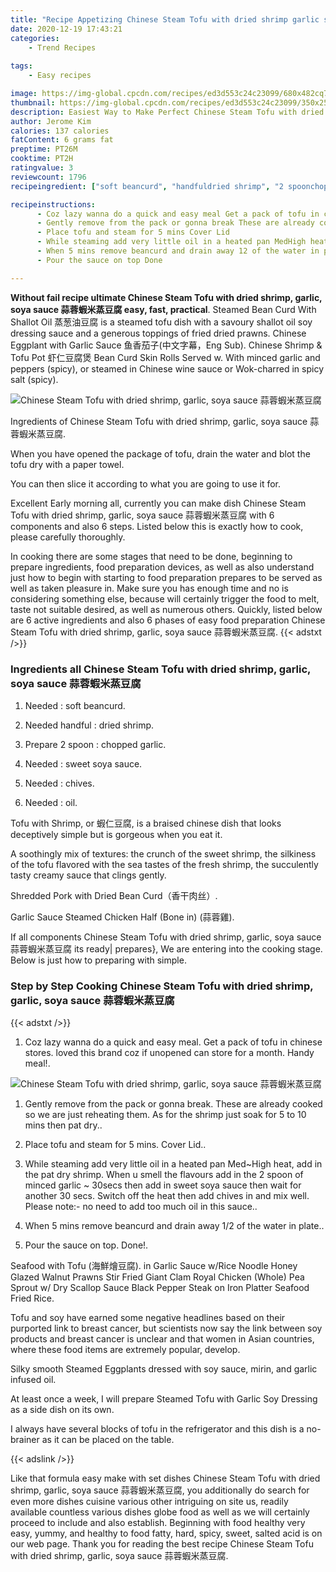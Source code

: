 ```yaml
---
title: "Recipe Appetizing Chinese Steam Tofu with dried shrimp garlic soya sauce "
date: 2020-12-19 17:43:21
categories:
    - Trend Recipes
    
tags:
    - Easy recipes

image: https://img-global.cpcdn.com/recipes/ed3d553c24c23099/680x482cq70/chinese-steam-tofu-with-dried-shrimp-garlic-soya-sauce-蒜蓉蝦米蒸豆腐-recipe-main-photo.jpg
thumbnail: https://img-global.cpcdn.com/recipes/ed3d553c24c23099/350x250cq70/chinese-steam-tofu-with-dried-shrimp-garlic-soya-sauce-蒜蓉蝦米蒸豆腐-recipe-main-photo.jpg
description: Easiest Way to Make Perfect Chinese Steam Tofu with dried shrimp garlic soya sauce  with 6 ingredients and 6 stages of easy cooking.
author: Jerome Kim
calories: 137 calories
fatContent: 6 grams fat
preptime: PT26M
cooktime: PT2H
ratingvalue: 3
reviewcount: 1796
recipeingredient: ["soft beancurd", "handfuldried shrimp", "2 spoonchopped garlic", "sweet soya sauce", "chives", "oil"]

recipeinstructions: 
      - Coz lazy wanna do a quick and easy meal Get a pack of tofu in chinese stores loved this brand coz if unopened can store for a month Handy meal 
      - Gently remove from the pack or gonna break These are already cooked so we are just reheating them As for the shrimp just soak for 5 to 10 mins then pat dry 
      - Place tofu and steam for 5 mins Cover Lid 
      - While steaming add very little oil in a heated pan MedHigh heat add in the pat dry shrimp When u smell the flavours add in the 2 spoon of minced garlic  30secs then add in sweet soya sauce then wait for another 30 secs Switch off the heat then add chives in and mix well Please note no need to add too much oil in this sauce 
      - When 5 mins remove beancurd and drain away 12 of the water in plate 
      - Pour the sauce on top Done

---
```




**Without fail recipe ultimate Chinese Steam Tofu with dried shrimp, garlic, soya sauce 蒜蓉蝦米蒸豆腐 easy, fast, practical**. Steamed Bean Curd With Shallot Oil 蒸葱油豆腐 is a steamed tofu dish with a savoury shallot oil soy dressing sauce and a generous toppings of fried dried prawns. Chinese Eggplant with Garlic Sauce 鱼香茄子(中文字幕，Eng Sub). Chinese Shrimp &amp; Tofu Pot 虾仁豆腐煲 Bean Curd Skin Rolls Served w. With minced garlic and peppers (spicy), or steamed in Chinese wine sauce or Wok-charred in spicy salt (spicy).


![Chinese Steam Tofu with dried shrimp, garlic, soya sauce 蒜蓉蝦米蒸豆腐](https://img-global.cpcdn.com/recipes/ed3d553c24c23099/680x482cq70/chinese-steam-tofu-with-dried-shrimp-garlic-soya-sauce-蒜蓉蝦米蒸豆腐-recipe-main-photo.jpg "Chinese Steam Tofu with dried shrimp, garlic, soya sauce 蒜蓉蝦米蒸豆腐")



Ingredients of Chinese Steam Tofu with dried shrimp, garlic, soya sauce 蒜蓉蝦米蒸豆腐.

When you have opened the package of tofu, drain the water and blot the tofu dry with a paper towel.

You can then slice it according to what you are going to use it for.


Excellent Early morning all, currently you can make dish Chinese Steam Tofu with dried shrimp, garlic, soya sauce 蒜蓉蝦米蒸豆腐 with 6 components and also 6 steps. Listed below this is exactly how to cook, please carefully thoroughly.

In cooking there are some stages that need to be done, beginning to prepare ingredients, food preparation devices, as well as also understand just how to begin with starting to food preparation prepares to be served as well as taken pleasure in. Make sure you has enough time and no is considering something else, because will certainly trigger the food to melt, taste not suitable desired, as well as numerous others. Quickly, listed below are 6 active ingredients and also 6 phases of easy food preparation Chinese Steam Tofu with dried shrimp, garlic, soya sauce 蒜蓉蝦米蒸豆腐.
{{< adstxt />}}

### Ingredients all Chinese Steam Tofu with dried shrimp, garlic, soya sauce 蒜蓉蝦米蒸豆腐


1. Needed  : soft beancurd.

1. Needed handful : dried shrimp.

1. Prepare 2 spoon : chopped garlic.

1. Needed  : sweet soya sauce.

1. Needed  : chives.

1. Needed  : oil.


Tofu with Shrimp, or 蝦仁豆腐, is a braised chinese dish that looks deceptively simple but is gorgeous when you eat it.

A soothingly mix of textures: the crunch of the sweet shrimp, the silkiness of the tofu flavored with the sea tastes of the fresh shrimp, the succulently tasty creamy sauce that clings gently.

Shredded Pork with Dried Bean Curd（香干肉丝）.

Garlic Sauce Steamed Chicken Half (Bone in) (蒜蓉雞).


If all components Chinese Steam Tofu with dried shrimp, garlic, soya sauce 蒜蓉蝦米蒸豆腐 its ready| prepares}, We are entering into the cooking stage. Below is just how to preparing with simple.

### Step by Step Cooking Chinese Steam Tofu with dried shrimp, garlic, soya sauce 蒜蓉蝦米蒸豆腐

{{< adstxt />}}


1. Coz lazy wanna do a quick and easy meal. Get a pack of tofu in chinese stores. loved this brand coz if unopened can store for a month. Handy meal!.



![Chinese Steam Tofu with dried shrimp, garlic, soya sauce 蒜蓉蝦米蒸豆腐](https://img-global.cpcdn.com/steps/2962a30f247478e0/160x128cq70/chinese-steam-tofu-with-dried-shrimp-garlic-soya-sauce-蒜蓉蝦米蒸豆腐-recipe-step-1-photo.jpg" "Chinese Steam Tofu with dried shrimp, garlic, soya sauce 蒜蓉蝦米蒸豆腐")



1. Gently remove from the pack or gonna break. These are already cooked so we are just reheating them. As for the shrimp just soak for 5 to 10 mins then pat dry..



1. Place tofu and steam for 5 mins. Cover Lid..



1. While steaming add very little oil in a heated pan Med~High heat, add in the pat dry shrimp. When u smell the flavours add in the 2 spoon of minced garlic ~ 30secs then add in sweet soya sauce then wait for another 30 secs. Switch off the heat then add chives in and mix well. Please note:- no need to add too much oil in this sauce..



1. When 5 mins remove beancurd and drain away 1/2 of the water in plate..



1. Pour the sauce on top. Done!.




Seafood with Tofu (海鮮燴豆腐). in Garlic Sauce w/Rice Noodle Honey Glazed Walnut Prawns Stir Fried Giant Clam Royal Chicken (Whole) Pea Sprout w/ Dry Scallop Sauce Black Pepper Steak on Iron Platter Seafood Fried Rice.

Tofu and soy have earned some negative headlines based on their purported link to breast cancer, but scientists now say the link between soy products and breast cancer is unclear and that women in Asian countries, where these food items are extremely popular, develop.

Silky smooth Steamed Eggplants dressed with soy sauce, mirin, and garlic infused oil.

At least once a week, I will prepare Steamed Tofu with Garlic Soy Dressing as a side dish on its own.

I always have several blocks of tofu in the refrigerator and this dish is a no-brainer as it can be placed on the table.


{{< adslink />}}

Like that formula easy make with set dishes Chinese Steam Tofu with dried shrimp, garlic, soya sauce 蒜蓉蝦米蒸豆腐, you additionally do search for even more dishes cuisine various other intriguing on site us, readily available countless various dishes globe food as well as we will certainly proceed to include and also establish. Beginning with food healthy very easy, yummy, and healthy to food fatty, hard, spicy, sweet, salted acid is on our web page. Thank you for reading the best recipe Chinese Steam Tofu with dried shrimp, garlic, soya sauce 蒜蓉蝦米蒸豆腐.
